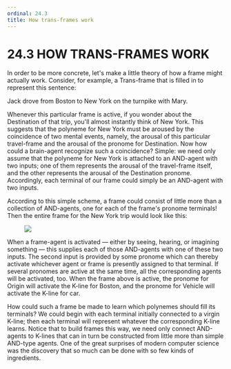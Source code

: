 ```yaml
---
ordinal: 24.3
title: How trans-frames work
---
```


# 24.3 HOW TRANS-FRAMES WORK

In order to be more concrete, let's make a little theory of how a frame might actually work. Consider, for example, a Trans-frame that is filled in to represent this sentence:

Jack drove from Boston to New York on the turnpike with Mary.

Whenever this particular frame is active, if you wonder about the Destination of that trip, you'll almost instantly think of New York. This suggests that the polyneme for New York must be aroused by the coincidence of two mental events, namely, the arousal of this particular travel-frame and the arousal of the pronome for Destination. Now how could a brain-agent recognize such a coincidence? Simple: we need only assume that the polyneme for New York is attached to an AND-agent with two inputs; one of them represents the arousal of the travel-frame itself, and the other represents the arousal of the Destination pronome. Accordingly, each terminal of our frame could simply be an AND-agent with two inputs.

According to this simple scheme, a frame could consist of little more than a collection of AND-agents, one for each of the frame's pronome terminals! Then the entire frame for the New York trip would look like this:

<figure><img src="/images/ch24/24-2.png"></img></figure>
When a frame-agent is activated &mdash; either by seeing, hearing, or imagining something &mdash; this supplies each of those AND-agents with one of these two inputs. The second input is provided by some pronome which can thereby activate whichever agent or frame is presently assigned to that terminal. If several pronomes are active at the same time, all the corresponding agents will be activated, too. When the frame above is active, the pronome for Origin will activate the K-line for Boston, and the pronome for Vehicle will activate the K-line for car.

How could such a frame be made to learn which polynemes should fill its terminals? We could begin with each terminal initially connected to a virgin K-line; then each terminal will represent whatever the corresponding K-line learns. Notice that to build frames this way, we need only connect AND-agents to K-lines that can in turn be constructed from little more than simple AND-type agents. One of the great surprises of modern computer science was the discovery that so much can be done with so few kinds of ingredients.
